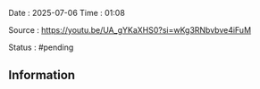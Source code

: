 Date : 2025-07-06  Time : 01:08

Source : https://youtu.be/UA_gYKaXHS0?si=wKg3RNbvbve4iFuM

Status : #pending
## Information


